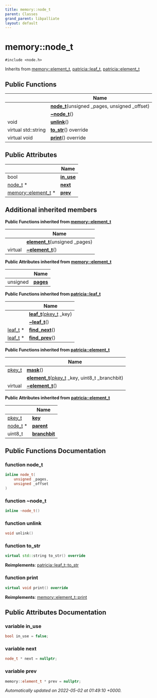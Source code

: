 ```yaml
---
title: memory::node_t
parent: Classes
grand_parent: libpalliate
layout: default
---
```


# memory::node_t






`#include <node.h>`

Inherits from [memory::element_t](/libpalliate/generated/Classes/structmemory_1_1element__t), [patricia::leaf_t](/libpalliate/generated/Classes/structpatricia_1_1leaf__t), [patricia::element_t](/libpalliate/generated/Classes/structpatricia_1_1element__t)

## Public Functions

|                | Name           |
| -------------- | -------------- |
| | **[node_t](/libpalliate/generated/Classes/structmemory_1_1node__t#function-node-t)**(unsigned _pages, unsigned _offset) |
| | **[~node_t](/libpalliate/generated/Classes/structmemory_1_1node__t#function-~node-t)**() |
| void | **[unlink](/libpalliate/generated/Classes/structmemory_1_1node__t#function-unlink)**() |
| virtual std::string | **[to_str](/libpalliate/generated/Classes/structmemory_1_1node__t#function-to-str)**() override |
| virtual void | **[print](/libpalliate/generated/Classes/structmemory_1_1node__t#function-print)**() override |

## Public Attributes

|                | Name           |
| -------------- | -------------- |
| bool | **[in_use](/libpalliate/generated/Classes/structmemory_1_1node__t#variable-in-use)**  |
| [node_t](/libpalliate/generated/Classes/structmemory_1_1node__t) * | **[next](/libpalliate/generated/Classes/structmemory_1_1node__t#variable-next)**  |
| [memory::element_t](/libpalliate/generated/Classes/structmemory_1_1element__t) * | **[prev](/libpalliate/generated/Classes/structmemory_1_1node__t#variable-prev)**  |

## Additional inherited members

**Public Functions inherited from [memory::element_t](/libpalliate/generated/Classes/structmemory_1_1element__t)**

|                | Name           |
| -------------- | -------------- |
| | **[element_t](/libpalliate/generated/Classes/structmemory_1_1element__t#function-element-t)**(unsigned _pages) |
| virtual | **[~element_t](/libpalliate/generated/Classes/structmemory_1_1element__t#function-~element-t)**() |

**Public Attributes inherited from [memory::element_t](/libpalliate/generated/Classes/structmemory_1_1element__t)**

|                | Name           |
| -------------- | -------------- |
| unsigned | **[pages](/libpalliate/generated/Classes/structmemory_1_1element__t#variable-pages)**  |

**Public Functions inherited from [patricia::leaf_t](/libpalliate/generated/Classes/structpatricia_1_1leaf__t)**

|                | Name           |
| -------------- | -------------- |
| | **[leaf_t](/libpalliate/generated/Classes/structpatricia_1_1leaf__t#function-leaf-t)**([pkey_t](/libpalliate/generated/Files/patricia_8h#using-pkey-t) _key) |
| | **[~leaf_t](/libpalliate/generated/Classes/structpatricia_1_1leaf__t#function-~leaf-t)**() |
| [leaf_t](/libpalliate/generated/Classes/structpatricia_1_1leaf__t) * | **[find_next](/libpalliate/generated/Classes/structpatricia_1_1leaf__t#function-find-next)**() |
| [leaf_t](/libpalliate/generated/Classes/structpatricia_1_1leaf__t) * | **[find_prev](/libpalliate/generated/Classes/structpatricia_1_1leaf__t#function-find-prev)**() |

**Public Functions inherited from [patricia::element_t](/libpalliate/generated/Classes/structpatricia_1_1element__t)**

|                | Name           |
| -------------- | -------------- |
| [pkey_t](/libpalliate/generated/Files/patricia_8h#using-pkey-t) | **[mask](/libpalliate/generated/Classes/structpatricia_1_1element__t#function-mask)**() |
| | **[element_t](/libpalliate/generated/Classes/structpatricia_1_1element__t#function-element-t)**([pkey_t](/libpalliate/generated/Files/patricia_8h#using-pkey-t) _key, uint8_t _branchbit) |
| virtual | **[~element_t](/libpalliate/generated/Classes/structpatricia_1_1element__t#function-~element-t)**() |

**Public Attributes inherited from [patricia::element_t](/libpalliate/generated/Classes/structpatricia_1_1element__t)**

|                | Name           |
| -------------- | -------------- |
| [pkey_t](/libpalliate/generated/Files/patricia_8h#using-pkey-t) | **[key](/libpalliate/generated/Classes/structpatricia_1_1element__t#variable-key)**  |
| [node_t](/libpalliate/generated/Classes/structpatricia_1_1node__t) * | **[parent](/libpalliate/generated/Classes/structpatricia_1_1element__t#variable-parent)**  |
| uint8_t | **[branchbit](/libpalliate/generated/Classes/structpatricia_1_1element__t#variable-branchbit)**  |


## Public Functions Documentation

### function node_t

```cpp
inline node_t(
    unsigned _pages,
    unsigned _offset
)
```


### function ~node_t

```cpp
inline ~node_t()
```


### function unlink

```cpp
void unlink()
```


### function to_str

```cpp
virtual std::string to_str() override
```


**Reimplements**: [patricia::leaf_t::to_str](/libpalliate/generated/Classes/structpatricia_1_1leaf__t#function-to-str)


### function print

```cpp
virtual void print() override
```


**Reimplements**: [memory::element_t::print](/libpalliate/generated/Classes/structmemory_1_1element__t#function-print)


## Public Attributes Documentation

### variable in_use

```cpp
bool in_use = false;
```


### variable next

```cpp
node_t * next = nullptr;
```


### variable prev

```cpp
memory::element_t * prev = nullptr;
```



_Automatically updated on 2022-05-02 at 01:49:10 +0000._